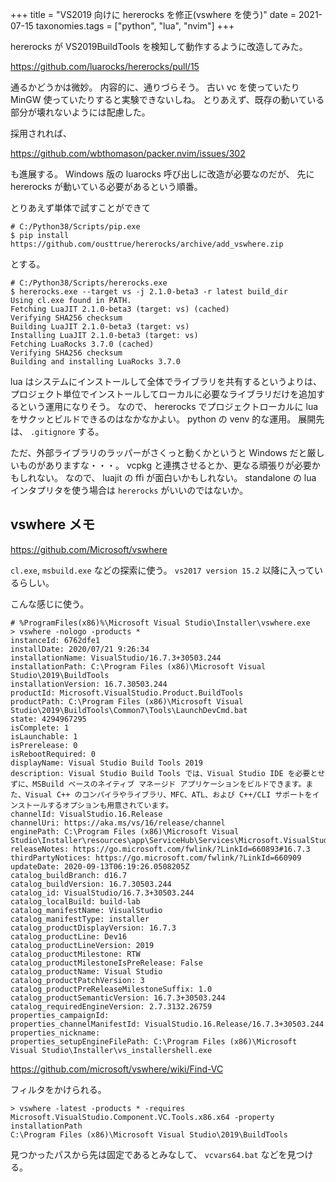 +++
title = "VS2019 向けに hererocks を修正(vswhere を使う)"
date = 2021-07-15
taxonomies.tags = ["python", "lua", "nvim"]
+++

hererocks が VS2019BuildTools を検知して動作するように改造してみた。

<https://github.com/luarocks/hererocks/pull/15>

通るかどうかは微妙。
内容的に、通りづらそう。
古い vc を使っていたり MinGW 使っていたりすると実験できないしね。
とりあえず、既存の動いている部分が壊れないようには配慮した。

採用されれば、

<https://github.com/wbthomason/packer.nvim/issues/302>

も進展する。
Windows 版の luarocks 呼び出しに改造が必要なのだが、
先に hererocks が動いている必要があるという順番。

とりあえず単体で試すことができて

```
# C:/Python38/Scripts/pip.exe
$ pip install https://github.com/ousttrue/hererocks/archive/add_vswhere.zip
```

とする。

```
# C:/Python38/Scripts/hererocks.exe
$ hererocks.exe --target vs -j 2.1.0-beta3 -r latest build_dir
Using cl.exe found in PATH.
Fetching LuaJIT 2.1.0-beta3 (target: vs) (cached)
Verifying SHA256 checksum
Building LuaJIT 2.1.0-beta3 (target: vs)
Installing LuaJIT 2.1.0-beta3 (target: vs)
Fetching LuaRocks 3.7.0 (cached)
Verifying SHA256 checksum
Building and installing LuaRocks 3.7.0
```

lua はシステムにインストールして全体でライブラリを共有するというよりは、
プロジェクト単位でインストールしてローカルに必要なライブラリだけを追加するという運用になりそう。
なので、 hererocks でプロジェクトローカルに lua をサクッとビルドできるのはなかなかよい。
python の venv 的な運用。
展開先は、 `.gitignore` する。

ただ、外部ライブラリのラッパーがさくっと動くかというと Windows だと厳しいものがありますな・・・。
vcpkg と連携させるとか、更なる頑張りが必要かもしれない。
なので、 luajit の ffi が面白いかもしれない。
standalone の lua インタプリタを使う場合は `hererocks` がいいのではないか。

## vswhere メモ

<https://github.com/Microsoft/vswhere>

`cl.exe`, `msbuild.exe` などの探索に使う。
`vs2017 version 15.2` 以降に入っているらしい。

こんな感じに使う。

```
# %ProgramFiles(x86)%\Microsoft Visual Studio\Installer\vswhere.exe
> vswhere -nologo -products *
instanceId: 6762dfe1
installDate: 2020/07/21 9:26:34
installationName: VisualStudio/16.7.3+30503.244
installationPath: C:\Program Files (x86)\Microsoft Visual Studio\2019\BuildTools
installationVersion: 16.7.30503.244
productId: Microsoft.VisualStudio.Product.BuildTools
productPath: C:\Program Files (x86)\Microsoft Visual Studio\2019\BuildTools\Common7\Tools\LaunchDevCmd.bat
state: 4294967295
isComplete: 1
isLaunchable: 1
isPrerelease: 0
isRebootRequired: 0
displayName: Visual Studio Build Tools 2019
description: Visual Studio Build Tools では、Visual Studio IDE を必要とせずに、MSBuild ベースのネイティブ マネージド アプリケーションをビルドできます。また、Visual C++ のコンパイラやライブラリ、MFC、ATL、および C++/CLI サポートをインストールするオプションも用意されています。
channelId: VisualStudio.16.Release
channelUri: https://aka.ms/vs/16/release/channel
enginePath: C:\Program Files (x86)\Microsoft Visual Studio\Installer\resources\app\ServiceHub\Services\Microsoft.VisualStudio.Setup.Service
releaseNotes: https://go.microsoft.com/fwlink/?LinkId=660893#16.7.3
thirdPartyNotices: https://go.microsoft.com/fwlink/?LinkId=660909
updateDate: 2020-09-13T06:19:26.0508205Z
catalog_buildBranch: d16.7
catalog_buildVersion: 16.7.30503.244
catalog_id: VisualStudio/16.7.3+30503.244
catalog_localBuild: build-lab
catalog_manifestName: VisualStudio
catalog_manifestType: installer
catalog_productDisplayVersion: 16.7.3
catalog_productLine: Dev16
catalog_productLineVersion: 2019
catalog_productMilestone: RTW
catalog_productMilestoneIsPreRelease: False
catalog_productName: Visual Studio
catalog_productPatchVersion: 3
catalog_productPreReleaseMilestoneSuffix: 1.0
catalog_productSemanticVersion: 16.7.3+30503.244
catalog_requiredEngineVersion: 2.7.3132.26759
properties_campaignId:
properties_channelManifestId: VisualStudio.16.Release/16.7.3+30503.244
properties_nickname:
properties_setupEngineFilePath: C:\Program Files (x86)\Microsoft Visual Studio\Installer\vs_installershell.exe
```

<https://github.com/microsoft/vswhere/wiki/Find-VC>

フィルタをかけられる。

```
> vswhere -latest -products * -requires Microsoft.VisualStudio.Component.VC.Tools.x86.x64 -property installationPath
C:\Program Files (x86)\Microsoft Visual Studio\2019\BuildTools
```

見つかったパスから先は固定であるとみなして、 `vcvars64.bat` などを見つける。


